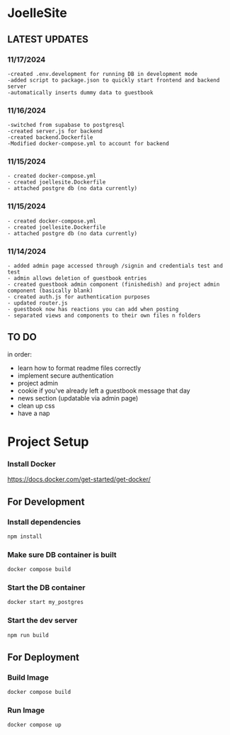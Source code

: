 # JoelleSite

## LATEST UPDATES

### 11/17/2024
    -created .env.development for running DB in development mode
    -added script to package.json to quickly start frontend and backend server
    -automatically inserts dummy data to guestbook

### 11/16/2024
    -switched from supabase to postgresql
    -created server.js for backend
    -created backend.Dockerfile
    -Modified docker-compose.yml to account for backend

### 11/15/2024
    - created docker-compose.yml
    - created joellesite.Dockerfile
    - attached postgre db (no data currently)

### 11/15/2024
    - created docker-compose.yml
    - created joellesite.Dockerfile
    - attached postgre db (no data currently)

### 11/14/2024
    - added admin page accessed through /signin and credentials test and test
    - admin allows deletion of guestbook entries
    - created guestbook admin component (finishedish) and project admin component (basically blank)
    - created auth.js for authentication purposes
    - updated router.js
    - guestbook now has reactions you can add when posting
    - separated views and components to their own files n folders

## TO DO

in order:

- learn how to format readme files correctly
- implement secure authentication
- project admin
- cookie if you've already left a guestbook message that day
- news section (updatable via admin page)
- clean up css
- have a nap

# Project Setup

### Install Docker

https://docs.docker.com/get-started/get-docker/

## For Development

### Install dependencies

```sh
npm install
```

### Make sure DB container is built

```sh
docker compose build
```

### Start the DB container

```sh
docker start my_postgres
```

### Start the dev server

```sh
npm run build
```

## For Deployment

### Build Image

```sh
docker compose build
```

### Run Image

```sh
docker compose up
```
